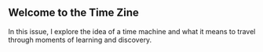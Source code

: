 ## Welcome to the Time Zine

In this issue, I explore the idea of a time machine and what it means to travel through moments of learning and discovery.
